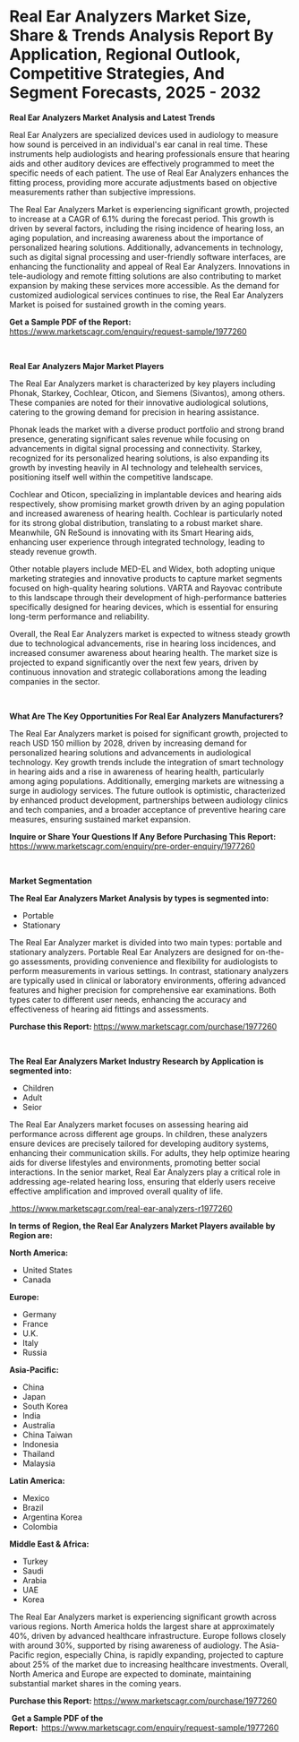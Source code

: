 <p><h1>Real Ear Analyzers Market Size, Share & Trends Analysis Report By Application, Regional Outlook, Competitive Strategies, And Segment Forecasts, 2025 - 2032</h1></p><p><strong>Real Ear Analyzers Market Analysis and Latest Trends</strong></p>
<p><p>Real Ear Analyzers are specialized devices used in audiology to measure how sound is perceived in an individual's ear canal in real time. These instruments help audiologists and hearing professionals ensure that hearing aids and other auditory devices are effectively programmed to meet the specific needs of each patient. The use of Real Ear Analyzers enhances the fitting process, providing more accurate adjustments based on objective measurements rather than subjective impressions.</p><p>The Real Ear Analyzers Market is experiencing significant growth, projected to increase at a CAGR of 6.1% during the forecast period. This growth is driven by several factors, including the rising incidence of hearing loss, an aging population, and increasing awareness about the importance of personalized hearing solutions. Additionally, advancements in technology, such as digital signal processing and user-friendly software interfaces, are enhancing the functionality and appeal of Real Ear Analyzers. Innovations in tele-audiology and remote fitting solutions are also contributing to market expansion by making these services more accessible. As the demand for customized audiological services continues to rise, the Real Ear Analyzers Market is poised for sustained growth in the coming years.</p></p>
<p><strong>Get a Sample PDF of the Report:&nbsp;</strong> <a href="https://www.marketscagr.com/enquiry/request-sample/1977260?utm_campaign=2518&utm_medium=2&utm_source=Github&utm_content=ia&utm_term=16042025&utm_id=real-ear-analyzers">https://www.marketscagr.com/enquiry/request-sample/1977260</a></p>
<p>&nbsp;</p>
<p><strong>Real Ear Analyzers Major Market Players</strong></p>
<p><p>The Real Ear Analyzers market is characterized by key players including Phonak, Starkey, Cochlear, Oticon, and Siemens (Sivantos), among others. These companies are noted for their innovative audiological solutions, catering to the growing demand for precision in hearing assistance. </p><p>Phonak leads the market with a diverse product portfolio and strong brand presence, generating significant sales revenue while focusing on advancements in digital signal processing and connectivity. Starkey, recognized for its personalized hearing solutions, is also expanding its growth by investing heavily in AI technology and telehealth services, positioning itself well within the competitive landscape.</p><p>Cochlear and Oticon, specializing in implantable devices and hearing aids respectively, show promising market growth driven by an aging population and increased awareness of hearing health. Cochlear is particularly noted for its strong global distribution, translating to a robust market share. Meanwhile, GN ReSound is innovating with its Smart Hearing aids, enhancing user experience through integrated technology, leading to steady revenue growth.</p><p>Other notable players include MED-EL and Widex, both adopting unique marketing strategies and innovative products to capture market segments focused on high-quality hearing solutions. VARTA and Rayovac contribute to this landscape through their development of high-performance batteries specifically designed for hearing devices, which is essential for ensuring long-term performance and reliability.</p><p>Overall, the Real Ear Analyzers market is expected to witness steady growth due to technological advancements, rise in hearing loss incidences, and increased consumer awareness about hearing health. The market size is projected to expand significantly over the next few years, driven by continuous innovation and strategic collaborations among the leading companies in the sector.</p></p>
<p>&nbsp;</p>
<p><strong>What Are The Key Opportunities For Real Ear Analyzers Manufacturers?</strong></p>
<p><p>The Real Ear Analyzers market is poised for significant growth, projected to reach USD 150 million by 2028, driven by increasing demand for personalized hearing solutions and advancements in audiological technology. Key growth trends include the integration of smart technology in hearing aids and a rise in awareness of hearing health, particularly among aging populations. Additionally, emerging markets are witnessing a surge in audiology services. The future outlook is optimistic, characterized by enhanced product development, partnerships between audiology clinics and tech companies, and a broader acceptance of preventive hearing care measures, ensuring sustained market expansion.</p></p>
<p><strong>Inquire or Share Your Questions If Any Before Purchasing This Report:</strong> <a href="https://www.marketscagr.com/enquiry/pre-order-enquiry/1977260?utm_campaign=2518&utm_medium=2&utm_source=Github&utm_content=ia&utm_term=16042025&utm_id=real-ear-analyzers">https://www.marketscagr.com/enquiry/pre-order-enquiry/1977260</a></p>
<p>&nbsp;</p>
<p><strong>Market Segmentation</strong></p>
<p><strong>The Real Ear Analyzers Market Analysis by types is segmented into:</strong></p>
<p><ul><li>Portable</li><li>Stationary</li></ul></p>
<p><p>The Real Ear Analyzer market is divided into two main types: portable and stationary analyzers. Portable Real Ear Analyzers are designed for on-the-go assessments, providing convenience and flexibility for audiologists to perform measurements in various settings. In contrast, stationary analyzers are typically used in clinical or laboratory environments, offering advanced features and higher precision for comprehensive ear examinations. Both types cater to different user needs, enhancing the accuracy and effectiveness of hearing aid fittings and assessments.</p></p>
<p><strong>Purchase this Report:&nbsp;</strong><a href="https://www.marketscagr.com/purchase/1977260?utm_campaign=2518&utm_medium=2&utm_source=Github&utm_content=ia&utm_term=16042025&utm_id=real-ear-analyzers">https://www.marketscagr.com/purchase/1977260</a></p>
<p>&nbsp;</p>
<p><strong>The Real Ear Analyzers Market Industry Research by Application is segmented into:</strong></p>
<p><ul><li>Children</li><li>Adult</li><li>Seior</li></ul></p>
<p><p>The Real Ear Analyzers market focuses on assessing hearing aid performance across different age groups. In children, these analyzers ensure devices are precisely tailored for developing auditory systems, enhancing their communication skills. For adults, they help optimize hearing aids for diverse lifestyles and environments, promoting better social interactions. In the senior market, Real Ear Analyzers play a critical role in addressing age-related hearing loss, ensuring that elderly users receive effective amplification and improved overall quality of life.</p></p>
<p><a href="https://www.marketscagr.com/real-ear-analyzers-r1977260?utm_campaign=2518&utm_medium=2&utm_source=Github&utm_content=ia&utm_term=16042025&utm_id=real-ear-analyzers">&nbsp;https://www.marketscagr.com/real-ear-analyzers-r1977260</a></p>
<p><strong>In terms of Region, the Real Ear Analyzers Market Players available by Region are:</strong></p>
<p>
    <p> <strong> North America: </strong>
        <ul>
            <li>United States</li>
            <li>Canada</li>
        </ul>
        </p> 
    <p> <strong> Europe: </strong>
        <ul>
            <li>Germany</li>
            <li>France</li>
            <li>U.K.</li>
            <li>Italy</li>
            <li>Russia</li>
        </ul>
        </p> 
    <p> <strong> Asia-Pacific: </strong>
        <ul>
            <li>China</li>
            <li>Japan</li>
            <li>South Korea</li>
            <li>India</li>
            <li>Australia</li>
            <li>China Taiwan</li>
            <li>Indonesia</li>
            <li>Thailand</li>
            <li>Malaysia</li>
        </ul>
        </p> 
    <p> <strong> Latin America: </strong>
        <ul>
            <li>Mexico</li>
            <li>Brazil</li>
            <li>Argentina Korea</li>
            <li>Colombia</li>
        </ul>
        </p> 
    <p> <strong> Middle East & Africa: </strong>
        <ul>
            <li>Turkey</li>
            <li>Saudi</li>
            <li>Arabia</li>
            <li>UAE</li>
            <li>Korea</li>
        </ul>
    </p>
    </p>
<p><p>The Real Ear Analyzers market is experiencing significant growth across various regions. North America holds the largest share at approximately 40%, driven by advanced healthcare infrastructure. Europe follows closely with around 30%, supported by rising awareness of audiology. The Asia-Pacific region, especially China, is rapidly expanding, projected to capture about 25% of the market due to increasing healthcare investments. Overall, North America and Europe are expected to dominate, maintaining substantial market shares in the coming years.</p></p>
<p><strong>Purchase this Report: </strong><a href="https://www.marketscagr.com/purchase/1977260?utm_campaign=2518&utm_medium=2&utm_source=Github&utm_content=ia&utm_term=16042025&utm_id=real-ear-analyzers">https://www.marketscagr.com/purchase/1977260</a></p>
<p>&nbsp;<strong>Get a Sample PDF of the Report:&nbsp;&nbsp;</strong><a href="https://www.marketscagr.com/enquiry/request-sample/1977260?utm_campaign=2518&utm_medium=2&utm_source=Github&utm_content=ia&utm_term=16042025&utm_id=real-ear-analyzers">https://www.marketscagr.com/enquiry/request-sample/1977260</a></p>
<p><strong></strong></p>
<p><p></p><p></p><p></p></p>